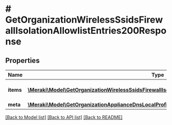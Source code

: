 # # GetOrganizationWirelessSsidsFirewallIsolationAllowlistEntries200Response

## Properties

Name | Type | Description | Notes
------------ | ------------- | ------------- | -------------
**items** | [**\Meraki\Model\GetOrganizationWirelessSsidsFirewallIsolationAllowlistEntries200ResponseItemsInner[]**](GetOrganizationWirelessSsidsFirewallIsolationAllowlistEntries200ResponseItemsInner.md) | L2 isolation allowlist items | [optional]
**meta** | [**\Meraki\Model\GetOrganizationApplianceDnsLocalProfilesAssignments200ResponseMeta**](GetOrganizationApplianceDnsLocalProfilesAssignments200ResponseMeta.md) |  | [optional]

[[Back to Model list]](../../README.md#models) [[Back to API list]](../../README.md#endpoints) [[Back to README]](../../README.md)
